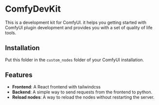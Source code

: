 # ComfyDevKit
This is a development kit for ComfyUI.
it helps you getting started with ComfyUI plugin development and provides you with a set of quality of life tools.

## Installation
Put this folder in the `custom_nodes` folder of your ComfyUI installation.


## Features
- **Frontend**: A React frontend with tailwindcss
- **Backend**: A simple way to send requests from the frontend to python.
- **Reload nodes**: A way to reload the nodes without restarting the server.